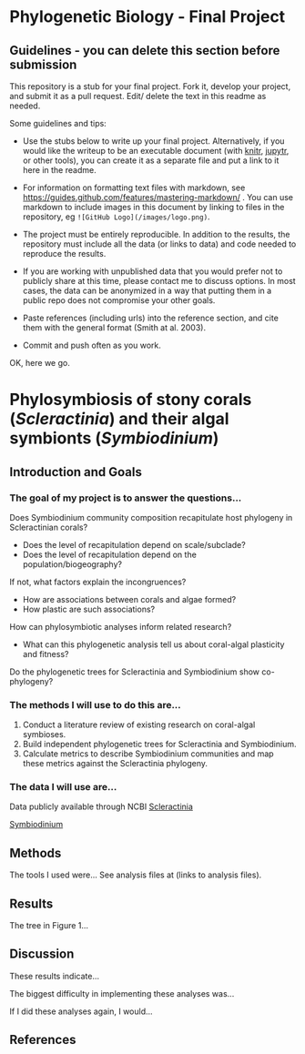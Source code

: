 # Phylogenetic Biology - Final Project

## Guidelines - you can delete this section before submission

This repository is a stub for your final project. Fork it, develop your project, and submit it as a pull request. Edit/ delete the text in this readme as needed.

Some guidelines and tips:

- Use the stubs below to write up your final project. Alternatively, if you would like the writeup to be an executable document (with [knitr](http://yihui.name/knitr/), [jupytr](http://jupyter.org/), or other tools), you can create it as a separate file and put a link to it here in the readme.

- For information on formatting text files with markdown, see https://guides.github.com/features/mastering-markdown/ . You can use markdown to include images in this document by linking to files in the repository, eg `![GitHub Logo](/images/logo.png)`.

- The project must be entirely reproducible. In addition to the results, the repository must include all the data (or links to data) and code needed to reproduce the results.

- If you are working with unpublished data that you would prefer not to publicly share at this time, please contact me to discuss options. In most cases, the data can be anonymized in a way that putting them in a public repo does not compromise your other goals.

- Paste references (including urls) into the reference section, and cite them with the general format (Smith at al. 2003).

- Commit and push often as you work.

OK, here we go.

# Phylosymbiosis of stony corals (*Scleractinia*) and their algal symbionts (*Symbiodinium*)

## Introduction and Goals

### The goal of my project is to answer the questions...

Does Symbiodinium community composition recapitulate host phylogeny in Scleractinian corals?
  - Does the level of recapitulation depend on scale/subclade?
  - Does the level of recapitulation depend on the population/biogeography?

If not, what factors explain the incongruences?
  - How are associations between corals and algae formed?
  - How plastic are such associations?

How can phylosymbiotic analyses inform related research?
  - What can this phylogenetic analysis tell us about coral-algal plasticity and fitness?

Do the phylogenetic trees for Scleractinia and Symbiodinium show co-phylogeny?


### The methods I will use to do this are...

1. Conduct a literature review of existing research on coral-algal symbioses.
2. Build independent phylogenetic trees for Scleractinia and Symbiodinium.
3. Calculate metrics to describe Symbiodinium communities and map these metrics against the Scleractinia phylogeny.

### The data I will use are...

Data publicly available through NCBI
[Scleractinia](https://www.ncbi.nlm.nih.gov/Taxonomy/Browser/wwwtax.cgi?mode=Tree&id=6125&lvl=3&keep=1&srchmode=1&unlock)

[Symbiodinium](https://www.ncbi.nlm.nih.gov/Taxonomy/Browser/wwwtax.cgi?mode=Info&id=2949&lvl=3&lin=f&keep=1&srchmode=1&unlock)


## Methods

The tools I used were... See analysis files at (links to analysis files).

## Results

The tree in Figure 1...

## Discussion

These results indicate...

The biggest difficulty in implementing these analyses was...

If I did these analyses again, I would...

## References

